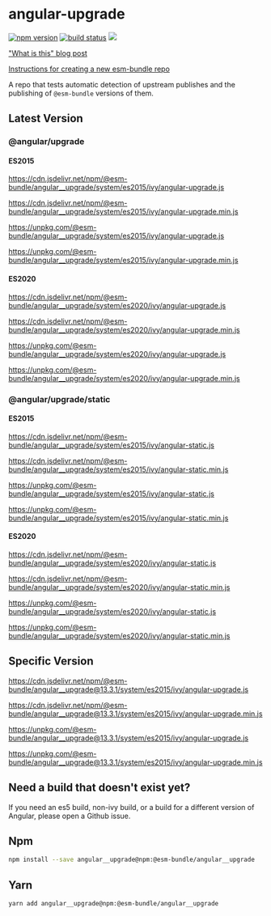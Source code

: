 # angular-upgrade

[![npm version](https://img.shields.io/npm/v/@esm-bundle/angular__upgrade.svg?style=flat)](https://www.npmjs.com/package/@esm-bundle/angular__upgrade) [![build status](https://travis-ci.com/esm-bundle/angular__upgrade.svg?branch=master)](https://travis-ci.com/esm-bundle/angular__upgrade) [![](https://data.jsdelivr.com/v1/package/npm/@esm-bundle/angular__upgrade/badge)](https://www.jsdelivr.com/package/npm/@esm-bundle/angular__upgrade)

["What is this" blog post](https://medium.com/@joeldenning/an-esm-bundle-for-any-npm-package-5f850db0e04d)

[Instructions for creating a new esm-bundle repo](https://github.com/esm-bundle/new-repo-instructions)

A repo that tests automatic detection of upstream publishes and the publishing of `@esm-bundle` versions of them.

## Latest Version

### @angular/upgrade

#### ES2015

https://cdn.jsdelivr.net/npm/@esm-bundle/angular__upgrade/system/es2015/ivy/angular-upgrade.js

https://cdn.jsdelivr.net/npm/@esm-bundle/angular__upgrade/system/es2015/ivy/angular-upgrade.min.js

https://unpkg.com/@esm-bundle/angular__upgrade/system/es2015/ivy/angular-upgrade.js

https://unpkg.com/@esm-bundle/angular__upgrade/system/es2015/ivy/angular-upgrade.min.js

#### ES2020

https://cdn.jsdelivr.net/npm/@esm-bundle/angular__upgrade/system/es2020/ivy/angular-upgrade.js

https://cdn.jsdelivr.net/npm/@esm-bundle/angular__upgrade/system/es2020/ivy/angular-upgrade.min.js

https://unpkg.com/@esm-bundle/angular__upgrade/system/es2020/ivy/angular-upgrade.js

https://unpkg.com/@esm-bundle/angular__upgrade/system/es2020/ivy/angular-upgrade.min.js

### @angular/upgrade/static

#### ES2015

https://cdn.jsdelivr.net/npm/@esm-bundle/angular__upgrade/system/es2015/ivy/angular-static.js

https://cdn.jsdelivr.net/npm/@esm-bundle/angular__upgrade/system/es2015/ivy/angular-static.min.js

https://unpkg.com/@esm-bundle/angular__upgrade/system/es2015/ivy/angular-static.js

https://unpkg.com/@esm-bundle/angular__upgrade/system/es2015/ivy/angular-static.min.js

#### ES2020

https://cdn.jsdelivr.net/npm/@esm-bundle/angular__upgrade/system/es2020/ivy/angular-static.js

https://cdn.jsdelivr.net/npm/@esm-bundle/angular__upgrade/system/es2020/ivy/angular-static.min.js

https://unpkg.com/@esm-bundle/angular__upgrade/system/es2020/ivy/angular-static.js

https://unpkg.com/@esm-bundle/angular__upgrade/system/es2020/ivy/angular-static.min.js

## Specific Version

https://cdn.jsdelivr.net/npm/@esm-bundle/angular__upgrade@13.3.1/system/es2015/ivy/angular-upgrade.js

https://cdn.jsdelivr.net/npm/@esm-bundle/angular__upgrade@13.3.1/system/es2015/ivy/angular-upgrade.min.js

https://unpkg.com/@esm-bundle/angular__upgrade@13.3.1/system/es2015/ivy/angular-upgrade.js

https://unpkg.com/@esm-bundle/angular__upgrade@13.3.1/system/es2015/ivy/angular-upgrade.min.js

## Need a build that doesn't exist yet?

If you need an es5 build, non-ivy build, or a build for a different version of Angular, please open a Github issue.

## Npm

```sh
npm install --save angular__upgrade@npm:@esm-bundle/angular__upgrade
```

## Yarn

```sh
yarn add angular__upgrade@npm:@esm-bundle/angular__upgrade
```
